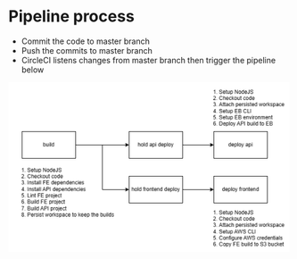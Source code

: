 # Pipeline process
- Commit the code to master branch
- Push the commits to master branch
- CircleCI listens changes from master branch then trigger the pipeline below

![](../screenshots/pipeline.png)
